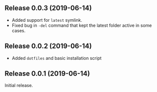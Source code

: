 ## Release 0.0.3 (2019-06-14)

- Added support for `latest` symlink.
- Fixed bug in `-del` command that kept the latest folder active in some cases.

## Release 0.0.2 (2019-06-14)

- Added `dotfiles` and basic installation script

## Release 0.0.1 (2019-06-14)

Initial release.
